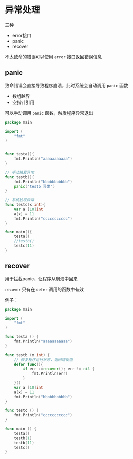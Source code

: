 # 异常处理

三种

- error接口
- panic
- recover

不太致命的错误可以使用 `error` 接口返回错误信息



## panic

致命错误会直接导致程序崩溃，此时系统会自动调用 `panic` 函数

- 数组越界
- 空指针引用

可以手动调用 `panic` 函数，触发程序异常退出


```go
package main

import (
    "fmt"
)


func testa(){
    fmt.Println("aaaaaaaaaaa")
}

// 手动触发异常
func testb(){
    fmt.Println("bbbbbbbbbbb")
    panic("testb 异常")
}

// 系统触发异常
func testc(x int){
    var a [10]int
    a[x] = 11
    fmt.Println("ccccccccccc")
}

func main(){
    testa()
    //testb()
    testc(11)
}
```


## recover

用于拦截panic，让程序从崩溃中回来

`recover` 只有在 `defer` 调用的函数中有效



例子：

```go
package main

import (
    "fmt"
)

func testa () {
    fmt.Println("aaaaaaaaaaa")
}

func testb (x int) {
    // 恢复程序运行状态，返回错误值
    defer func(){
        if err :=recover(); err != nil {
            fmt.Println(err)
        }
    }()
    var a [10]int
    a[x] = 11
    fmt.Println("bbbbbbbbbbb")
}

func testc () {
    fmt.Println("ccccccccccc")
}

func main () {
    testa()
    testb(1)
    testb(11)
    testc()
}
```
